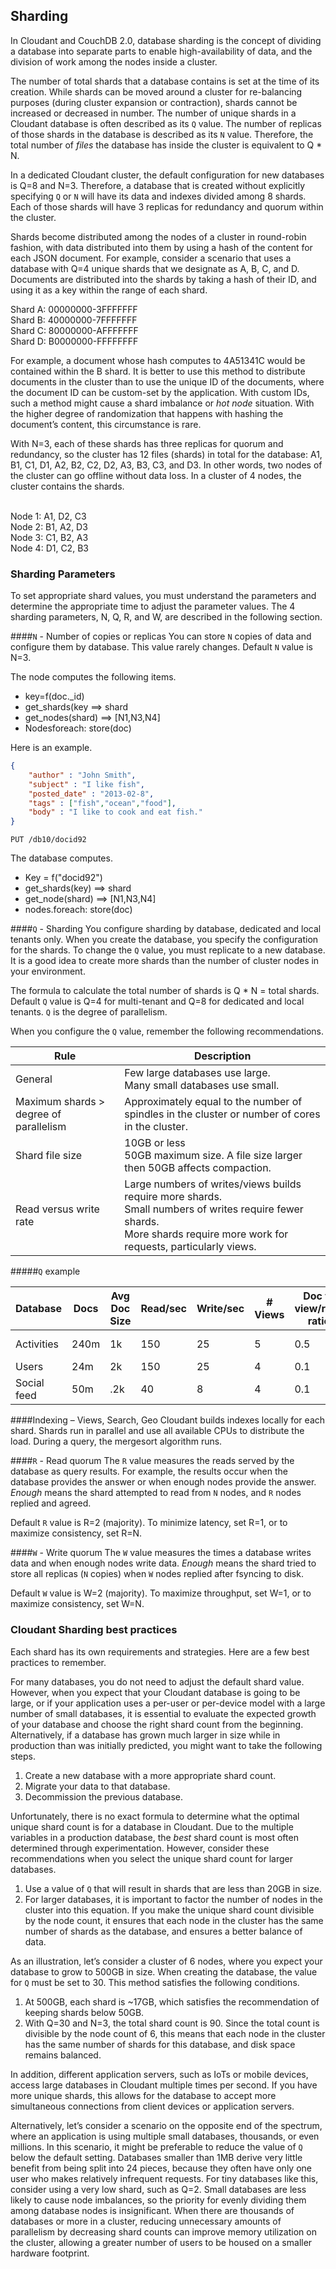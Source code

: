 ## Sharding

In Cloudant and CouchDB 2.0, database sharding is the concept of dividing a database into separate parts to enable high-availability of data, and the division of work among the nodes inside a cluster.   

The number of total shards that a database contains is set at the time of its creation. While shards can be moved around a cluster for re-balancing purposes (during cluster expansion or contraction), shards cannot be increased or decreased in number. The number of unique shards in a Cloudant database is often described as its `Q` value. The number of replicas of those shards in the database is described as its `N` value.  Therefore, the total number of *files* the database has inside the cluster is equivalent to Q * N. 

In a dedicated Cloudant cluster, the default configuration for new databases is Q=8 and N=3. Therefore, a database that is created without explicitly specifying `Q` or `N` will have its data and indexes divided among 8 shards. Each of those shards will have 3 replicas for redundancy and quorum within the cluster. 

Shards become distributed among the nodes of a cluster in round-robin fashion, with data distributed into them by using a hash of the content for each JSON document. For example, consider a scenario that uses a database with Q=4 unique shards that we designate as A, B, C, and D. Documents are distributed into the shards by taking a hash of their ID, and using it as a key within the range of each shard.

Shard A: 00000000-3FFFFFFF
<br>Shard B: 40000000-7FFFFFFF
<br>Shard C: 80000000-AFFFFFFF
<br>Shard D: B0000000-FFFFFFFF

For example, a document whose hash computes to 4A51341C would be contained within the B shard. It is better to use this method to distribute documents in the cluster than to use the unique ID of the documents, where the document ID can be custom-set by the application. With custom IDs, such a method might cause a shard imbalance or *hot node* situation. With the higher degree of randomization that happens with hashing the document’s content, this circumstance is rare.

With N=3, each of these shards has three replicas for quorum and redundancy, so the cluster has 12 files (shards) in total for the database: A1, B1, C1, D1, A2, B2, C2, D2, A3, B3, C3, and D3. In other words, two nodes of the cluster can go offline without data loss. In a cluster of 4 nodes, the cluster contains the shards.

<br>Node 1: A1, D2, C3
<br>Node 2: B1, A2, D3
<br>Node 3: C1, B2, A3
<br>Node 4: D1, C2, B3


### Sharding Parameters

To set appropriate shard values, you must understand the parameters and determine the appropriate time to adjust the parameter values. The 4 sharding parameters, N, Q, R, and W, are described in the following section. 

####`N` - Number of copies or replicas 
You can store `N` copies of data and configure them by database. This value rarely changes. Default `N` value is N=3.  

The node computes the following items.

* key=f(doc._id)
* get_shards(key ==> shard
* get_nodes(shard) ==> [N1,N3,N4]
* Nodesforeach: store(doc)

Here is an example.  

```json
{
	"author" : "John Smith",
	"subject" : "I like fish", 
	"posted_date" : "2013-02-8",
	"tags" : ["fish","ocean","food"],
	"body" : "I like to cook and eat fish."
}
```
`PUT /db10/docid92`

The database computes.

* Key = f("docid92")
* get_shards(key) ==> shard
* get_node(shard) ==> [N1,N3,N4]
* nodes.foreach: store(doc)


####`Q` - Sharding
You configure sharding by database, dedicated and local tenants only. When you create the database, you specify the configuration for the shards. To change the `Q` value, you must replicate to a new database. It is a good idea to create more shards than the number of cluster nodes in your environment. 

The formula to calculate the total number of shards is Q * N = total shards. Default `Q` value is Q=4 for multi-tenant and Q=8 for dedicated and local tenants. `Q` is the degree of parallelism.  

When you configure the `Q` value, remember the following recommendations. 

| Rule | Description |
|-----|--------------|
|General | Few large databases use large. <br>Many small databases use small.|
| Maximum shards > degree of parallelism | Approximately equal to the number of spindles in the cluster or number of cores in the cluster.|
|Shard file size | 10GB or less <br>50GB maximum size. A file size larger then 50GB affects compaction.|
|Read versus write rate | Large numbers of writes/views builds require more shards. <br>Small numbers of writes require fewer shards. <br>More shards require more work for requests, particularly views.|

#####`Q` example

Database | Docs | Avg Doc Size | Read/sec | Write/sec | # Views | Doc to view/read ratio | `Q` value 
---------|------|--------------|----------|-----------|---------|------------------------|---------
Activities | 240m | 1k | 150 | 25 | 5 | 0.5 | 16-24
Users | 24m | 2k | 150 | 25 | 4 | 0.1 | 8-12 
Social feed | 50m | .2k | 40 | 8 | 4 | 0.1 | 4-8

####Indexing – Views, Search, Geo
Cloudant builds indexes locally for each shard. Shards run in parallel and use all available CPUs to distribute the load. During a query, the mergesort algorithm runs. 

####`R` - Read quorum 
The `R` value measures the reads served by the database as query results. For example, the results occur when the database provides the answer or when enough nodes provide the answer. *Enough* means the shard attempted to read from `N` nodes, and `R` nodes replied and agreed. 

Default `R` value is R=2 (majority). To minimize latency, set R=1, or to maximize consistency, set R=N. 

####`W` - Write quorum 
The `W` value measures the times a database writes data and when enough nodes write data. *Enough* means the shard tried to store all replicas (`N` copies) when `W` nodes replied after fsyncing to disk. 

Default `W` value is W=2 (majority). To maximize throughput, set W=1, or to maximize consistency, set W=N. 

### Cloudant Sharding best practices

Each shard has its own requirements and strategies. Here are a few best practices to remember.

For many databases, you do not need to adjust the default shard value. However, when you expect that your Cloudant database is going to be large, or if your application uses a per-user or per-device model with a large number of small databases, it is essential to evaluate the expected growth of your database and choose the right shard count from the beginning. Alternatively, if a database has grown much larger in size while in production than was initially predicted, you might want to take the following steps.

1.	Create a new database with a more appropriate shard count.
2.	Migrate your data to that database.
3.	Decommission the previous database. 

Unfortunately, there is no exact formula to determine what the optimal unique shard count is for a database in Cloudant. Due to the multiple variables in a production database, the *best* shard count is most often determined through experimentation. However, consider these recommendations when you select the unique shard count for larger databases.

1.	Use a value of `Q` that will result in shards that are less than 20GB in size. 
2.	For larger databases, it is important to factor the number of nodes in the cluster into this equation. If you make the unique shard count divisible by the node count, it ensures that each node in the cluster has the same number of shards as the database, and ensures a better balance of data.

As an illustration, let’s consider a cluster of 6 nodes, where you expect your database to grow to 500GB in size. When creating the database, the value for `Q` must be set to 30. This method satisfies the following conditions.

1.	At 500GB, each shard is ~17GB, which satisfies the recommendation of keeping shards below 50GB.
2.	With Q=30 and N=3, the total shard count is 90. Since the total count is divisible by the node count of 6, this means that each node in the cluster has the same number of shards for this database, and disk space remains balanced.

In addition, different application servers, such as IoTs or mobile devices, access large databases in Cloudant multiple times per second. If you have more unique shards, this allows for the database to accept more simultaneous connections from client devices or application servers.

Alternatively, let’s consider a scenario on the opposite end of the spectrum, where an application is using multiple small databases, thousands, or even millions. In this scenario, it might be preferable to reduce the value of `Q` below the default setting. Databases smaller than 1MB derive very little benefit from being split into 24 pieces, because they often have only one user who makes relatively infrequent requests. For tiny databases like this, consider using a very low shard, such as Q=2. Small databases are less likely to cause node imbalances, so the priority for evenly dividing them among database nodes is insignificant. When there are thousands of databases or more in a cluster, reducing unnecessary amounts of parallelism by decreasing shard counts can improve memory utilization on the cluster, allowing a greater number of users to be housed on a smaller hardware footprint.




